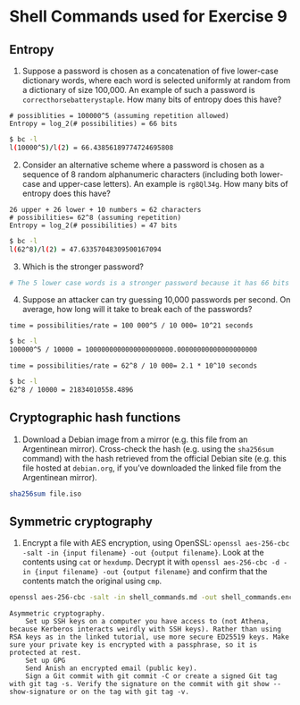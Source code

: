 # Shell Commands used for Exercise 9


## Entropy
1. Suppose a password is chosen as a concatenation of five lower-case dictionary words, where each word is selected uniformly at random from a dictionary of size 100,000. An example of such a password is `correcthorsebatterystaple`. How many bits of entropy does this have?

```
# possiblities = 100000^5 (assuming repetition allowed)
Entropy = log_2(# possibilities) = 66 bits
```

```bash
$ bc -l
l(10000^5)/l(2) = 66.43856189774724695808
```

2. Consider an alternative scheme where a password is chosen as a sequence of 8 random alphanumeric characters (including both lower-case and upper-case letters). An example is `rg8Ql34g`. How many bits of entropy does this have?

```
26 upper + 26 lower + 10 numbers = 62 characters
# possibilities= 62^8 (assuming repetition)
Entropy = log_2(# possibilities) = 47 bits
```

```bash
$ bc -l
l(62^8)/l(2) = 47.63357048309500167094
```

3. Which is the stronger password?

```bash
# The 5 lower case words is a stronger password because it has 66 bits of entropy compared to 47 bits
```

4. Suppose an attacker can try guessing 10,000 passwords per second. On average, how long will it take to break each of the passwords?

```
time = possibilities/rate = 100 000^5 / 10 000= 10^21 seconds
```

```bash
$ bc -l
100000^5 / 10000 = 1000000000000000000000.00000000000000000000
```

```
time = possibilities/rate = 62^8 / 10 000= 2.1 * 10^10 seconds
```
```bash
$ bc -l
62^8 / 10000 = 21834010558.4896
```

## Cryptographic hash functions
1. Download a Debian image from a mirror (e.g. this file from an Argentinean mirror). Cross-check the hash (e.g. using the `sha256sum` command) with the hash retrieved from the official Debian site (e.g. this file hosted at `debian.org`, if you’ve downloaded the linked file from the Argentinean mirror).

```bash
sha256sum file.iso
```

## Symmetric cryptography
1. Encrypt a file with AES encryption, using OpenSSL: `openssl aes-256-cbc -salt -in {input filename} -out {output filename}`. Look at the contents using `cat` or `hexdump`. Decrypt it with `openssl aes-256-cbc -d -in {input filename} -out {output filename}` and confirm that the contents match the original using `cmp`.

```bash
openssl aes-256-cbc -salt -in shell_commands.md -out shell_commands.enc.md
```

    Asymmetric cryptography.
        Set up SSH keys on a computer you have access to (not Athena, because Kerberos interacts weirdly with SSH keys). Rather than using RSA keys as in the linked tutorial, use more secure ED25519 keys. Make sure your private key is encrypted with a passphrase, so it is protected at rest.
        Set up GPG
        Send Anish an encrypted email (public key).
        Sign a Git commit with git commit -C or create a signed Git tag with git tag -s. Verify the signature on the commit with git show --show-signature or on the tag with git tag -v.
